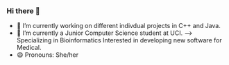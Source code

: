 ### Hi there 👋

- 🔭 I’m currently working on different indivdual projects in C++ and Java.
- 🌱 I’m currently a Junior Computer Science student at UCI.
--> Specializing in Bioinformatics
Interested in developing new software for Medical.
- 😄 Pronouns: She/her
